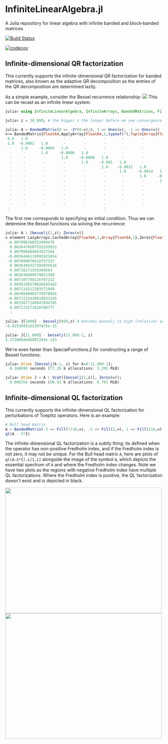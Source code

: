 # InfiniteLinearAlgebra.jl

A Julia repository for linear algebra with infinite banded and block-banded matrices


[![Build Status](https://github.com/JuliaMatrices/InfiniteLinearAlgebra.jl/workflows/CI/badge.svg)](https://github.com/JuliaMatrices/InfiniteLinearAlgebra.jl/actions)

[![codecov](https://codecov.io/gh/JuliaMatrices/InfiniteLinearAlgebra.jl/branch/master/graph/badge.svg)](https://codecov.io/gh/JuliaMatrices/InfiniteLinearAlgebra.jl)

## Infinite-dimensional QR factorization

This currently supports the infinite-dimensional QR factorization for banded matrices, also known as the adaptive QR decomposition as the entries of the QR decomposition are determined lazily. 

As a simple example, consider the Bessel recurrence relationship:
<img src="https://latex.codecogs.com/svg.latex?J_{n-1}(z)-{2n\over%20z}J_n(z)+J_{n+1}(z)=0" />
This can be recast as an infinite linear system:
```julia
julia> using InfiniteLinearAlgebra, InfiniteArrays, BandedMatrices, FillArrays, SpecialFunctions

julia> z = 10_000; # the bigger z the longer before we see convergence

julia> A = BandedMatrix(0 => -2*(0:∞)/z, 1 => Ones(∞), -1 => Ones(∞))
∞×∞ BandedMatrix{Float64,ApplyArray{Float64,2,typeof(*),Tuple{Array{Float64,2},ApplyArray{Float64,2,typeof(vcat),Tuple{Transpose{Float64,InfiniteArrays.InfStepRange{Float64,Float64}},Ones{Float64,2,Tuple{Base.OneTo{Int64},InfiniteArrays.OneToInf{Int64}}},Ones{Float64,2,Tuple{Base.OneTo{Int64},InfiniteArrays.OneToInf{Int64}}}}}}},InfiniteArrays.OneToInf{Int64}} with indices OneToInf()×OneToInf():
 0.0   1.0       ⋅        ⋅        ⋅        ⋅       ⋅        ⋅        ⋅      …  
 1.0  -0.0002   1.0       ⋅        ⋅        ⋅       ⋅        ⋅        ⋅         
  ⋅    1.0     -0.0004   1.0       ⋅        ⋅       ⋅        ⋅        ⋅         
  ⋅     ⋅       1.0     -0.0006   1.0       ⋅       ⋅        ⋅        ⋅         
  ⋅     ⋅        ⋅       1.0     -0.0008   1.0      ⋅        ⋅        ⋅         
  ⋅     ⋅        ⋅        ⋅       1.0     -0.001   1.0       ⋅        ⋅      …  
  ⋅     ⋅        ⋅        ⋅        ⋅       1.0    -0.0012   1.0       ⋅         
  ⋅     ⋅        ⋅        ⋅        ⋅        ⋅      1.0     -0.0014   1.0        
  ⋅     ⋅        ⋅        ⋅        ⋅        ⋅       ⋅       1.0     -0.0016     
  ⋅     ⋅        ⋅        ⋅        ⋅        ⋅       ⋅        ⋅       1.0        
  ⋅     ⋅        ⋅        ⋅        ⋅        ⋅       ⋅        ⋅        ⋅      …  
  ⋅     ⋅        ⋅        ⋅        ⋅        ⋅       ⋅        ⋅        ⋅         
  ⋅     ⋅        ⋅        ⋅        ⋅        ⋅       ⋅        ⋅        ⋅         
  ⋅     ⋅        ⋅        ⋅        ⋅        ⋅       ⋅        ⋅        ⋅         
  ⋅     ⋅        ⋅        ⋅        ⋅        ⋅       ⋅        ⋅        ⋅         
 ⋮                                         ⋮                                 ⋱  
```
The first row corresponds to specifying an initial condition. Thus we can determine the Bessel functions via solving the recurrence:
```julia
julia> A \ [besselj(1,z); Zeros(∞)] 
∞-element LazyArrays.CachedArray{Float64,1,Array{Float64,1},Zeros{Float64,1,Tuple{InfiniteArrays.OneToInf{Int64}}}} with indices OneToInf():
 -0.007096160353406478 
  0.0036474507555295833
  0.007096889843557584 
 -0.0036446119995921654
 -0.007099076610757337 
  0.0036389327383035616
  0.00710271554349564  
 -0.003630409479651369 
 -0.007107798116767152 
  0.0036190370026645442
  0.007114312383371949 
 -0.0036048083778978026
 -0.0071222429618033245
  0.0035877149947894766
  0.007131571020789777 
  ⋮                    

julia> J[1000] - besselj(999,z) # matches besselj to high (relative) accuracy
-6.8252695162307475e-15

julia> J[11_000] - besselj(11_000-1, z)
3.3730094946097293e-143
```
We're even faster than SpecialFunctions.jl for constructing a range of Bessel functions:
```julia
julia> @time [besselj(k-1, z) for k=0:11_000-1];
  0.188690 seconds (77.20 k allocations: 3.295 MiB)

julia> @time J = A \ Vcat([besselj(1,z)], Zeros(∞));
  0.006354 seconds (90.93 k allocations: 6.791 MiB)
```


## Infinite-dimensional QL factorization


This currently supports the infinite-dimensional QL factorization for perturbations of Toeplitz operators. Here is an example:
```julia
# Bull head matrix
A = BandedMatrix(-3 => Fill(7/10,∞), -2 => Fill(1,∞), 1 => Fill(2im,∞))
ql(A - 5*I)
```
The infinite-dimensional QL factorization is a subtly thing: its defined when the operator has non-positive Fredholm index, and if the Fredholm index is not zero, it may not be unique. For the Bull head matrix `A`, here are plots of `ql(A-λ*I).L[1,1]` alongside the image of the symbol `A`, which depicts the essential spectrum of `A` and where the Fredholm index changes. Note we have two plots as the regions with negative Fredholm index  have multiple QL factorizations. Where the Fredholm index is positive, the QL factorization doesn't exist and is depicted in black.

<img src=https://github.com/JuliaMatrices/InfiniteLinearAlgebra.jl/raw/master/images/ql1.png width=500 height=400>
<img src=https://github.com/JuliaMatrices/InfiniteLinearAlgebra.jl/raw/master/images/ql2.png width=500 height=400>

